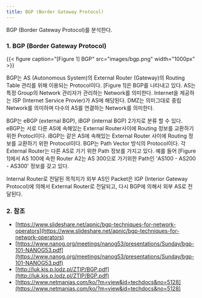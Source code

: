 ```yaml
---
title: BGP (Border Gateway Protocol)
---
```


BGP (Border Gateway Protocol)를 분석한다.

### 1. BGP (Border Gateway Protocol)

{{< figure caption="[Figure 1] BGP" src="images/bgp.png" width="1000px" >}}

BGP는 AS (Autonomous System)의 External Router (Gateway)의 Routing Table 관리를 위해 이용되는 Protocol이다. [Figure 1]은 BGP를 나타내고 있다. AS는 특정 Group의 Network 관리자가 관리하는 Network를 의미한다. Internet을 제공하는 ISP (Internet Service Provier)가 AS에 해당된다. DMZ는 의미그대로 중립 Network를 의미하며 다수의 AS를 연결하는 Network를 의미한다.

BGP는 eBGP (external BGP), iBGP (internal BGP) 2가지로 분류 할 수 있다. eBGP는 서로 다른 AS에 속해있는 External Router사이에 Routing 정보를 교환하기 위한 Protocl이다. iBGP는 같은 AS에 속해있는 External Router 사이에 Routing 정보를 교환하기 위한 Protocol이다. BGP는 Path Vector 방식의 Protocol이다. 각 External Router는 다른 AS로 가기 위한 Path 정보를 가지고 있다. 예를 들어 [Figure 1]에서 AS 100에 속한 Router A2는 AS 300으로 가기위한 Path인 'AS100 - AS200 - AS300' 정보를 갖고 있다.

Internal Router로 전달된 목적지가 외부 AS인 Packet은 IGP (Interior Gateway Protocol)에 의해서 External Router로 전달되고, 다시 BGP에 의해서 외부 AS로 전달된다.

### 2. 참조

* [https://www.slideshare.net/apnic/bgp-techniques-for-network-operators](https://www.slideshare.net/apnic/bgp-techniques-for-network-operators)
* [https://www.nanog.org/meetings/nanog53/presentations/Sunday/bgp-101-NANOG53.pdf](https://www.nanog.org/meetings/nanog53/presentations/Sunday/bgp-101-NANOG53.pdf)
* [http://luk.kis.p.lodz.pl/ZTIP/BGP.pdf](http://luk.kis.p.lodz.pl/ZTIP/BGP.pdf)
* [https://www.netmanias.com/ko/?m=view&id=techdocs&no=5128](https://www.netmanias.com/ko/?m=view&id=techdocs&no=5128)
